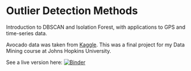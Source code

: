 # Outlier Detection Methods

Introduction to DBSCAN and Isolation Forest, with applications to GPS and time-series data.

Avocado data was taken from [Kaggle](https://www.kaggle.com/neuromusic/avocado-prices). This was a final project for my Data Mining course at Johns Hopkins University.

See a live version here: [![Binder](https://mybinder.org/badge_logo.svg)](https://mybinder.org/v2/gh/trainorpj/outlier-detection-methods/master?filepath=index.ipynb)

